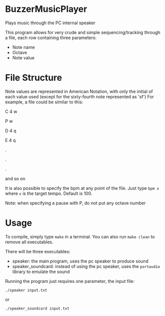 # BuzzerMusicPlayer
Plays music through the PC internal speaker

This program allows for very crude and simple sequencing/tracking through a file, each row containing three parameters:
- Note name
- Octave
- Note value

# File Structure
Note values are represented in American Notation, with only the initial of each value used (except for the sixty-fourth note represented as 'sf')
For example, a file could be similar to this:

C 4 w

P w

D 4 q

E 4 q

.

.

.

and so on

It is also possible to specify the bpm at any point of the file. Just type `bpm x` where `x` is the target tempo. Default is 100.

Note: when specifying a pause with P, do not put any octave number

# Usage
To compile, simply type `make` in a terminal. You can also run `make clean` to remove all executables.

There will be three executables:
- speaker: the main program, uses the pc speaker to produce sound
- speaker_soundcard: instead of using the pc speaker, uses the `portaudio` library to emulate the sound

Running the program just requires one parameter, the input file:

`./speaker input.txt`

or 

`./speaker_soundcard input.txt`
